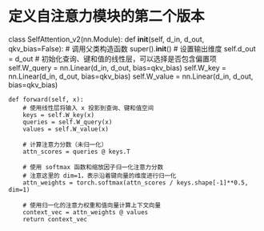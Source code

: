 # 定义自注意力模块的第二个版本
class SelfAttention_v2(nn.Module):
    def __init__(self, d_in, d_out, qkv_bias=False):
        # 调用父类构造函数
        super().__init__()
        # 设置输出维度
        self.d_out = d_out
        # 初始化查询、键和值的线性层，可以选择是否包含偏置项
        self.W_query = nn.Linear(d_in, d_out, bias=qkv_bias)
        self.W_key = nn.Linear(d_in, d_out, bias=qkv_bias)
        self.W_value = nn.Linear(d_in, d_out, bias=qkv_bias)

    def forward(self, x):
        # 使用线性层将输入 x 投影到查询、键和值空间
        keys = self.W_key(x)
        queries = self.W_query(x)
        values = self.W_value(x)
        
        # 计算注意力分数（未归一化）
        attn_scores = queries @ keys.T
        
        # 使用 softmax 函数和缩放因子归一化注意力分数
        # 注意这里的 dim=1，表示沿着键向量的维度进行归一化
        attn_weights = torch.softmax(attn_scores / keys.shape[-1]**0.5, dim=1)

        # 使用归一化的注意力权重和值向量计算上下文向量
        context_vec = attn_weights @ values
        return context_vec

